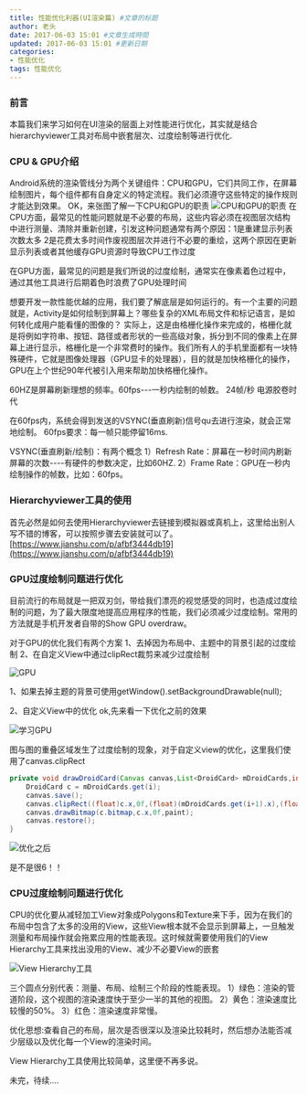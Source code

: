 ```yaml
---
title: 性能优化利器(UI渲染篇) #文章的标题
author: 老头
date: 2017-06-03 15:01 #文章生成時間
updated: 2017-06-03 15:01 #更新日期
categories:
- 性能优化
tags: 性能优化
---
```

### 前言
本篇我们来学习如何在UI渲染的层面上对性能进行优化，其实就是结合hierarchyviewer工具对布局中嵌套层次、过度绘制等进行优化.

### CPU & GPU介绍
Android系统的渲染管线分为两个关键组件：CPU和GPU，它们共同工作，在屏幕绘制图片，每个组件都有自身定义的特定流程。我们必须遵守这些特定的操作规则才能达到效果。
OK，来张图了解一下CPU和GPU的职责
![CPU和GPU的职责](http://p1chajscf.bkt.clouddn.com/20180210_uidraw1.png)
在CPU方面，最常见的性能问题就是不必要的布局，这些内容必须在视图层次结构中进行测量、清除并重新创建，引发这种问题通常有两个原因：1是重建显示列表次数太多 2是花费太多时间作废视图层次并进行不必要的重绘，这两个原因在更新显示列表或者其他缓存GPU资源时导致CPU工作过度

在GPU方面，最常见的问题是我们所说的过度绘制，通常实在像素着色过程中，通过其他工具进行后期着色时浪费了GPU处理时间

想要开发一款性能优越的应用，我们要了解底层是如何运行的。有一个主要的问题就是，Activity是如何绘制到屏幕上？哪些复杂的XML布局文件和标记语言，是如何转化成用户能看懂的图像的？
实际上，这是由格栅化操作来完成的，格栅化就是将例如字符串、按钮、路径或者形状的一些高级对象，拆分到不同的像素上在屏幕上进行显示，格栅化是一个非常费时的操作。我们所有人的手机里面都有一块特殊硬件，它就是图像处理器（GPU显卡的处理器），目的就是加快格栅化的操作，GPU在上个世纪90年代被引入用来帮助加快格栅化操作。

60HZ是屏幕刷新理想的频率。60fps---一秒内绘制的帧数。
24帧/秒 电源胶卷时代

在60fps内，系统会得到发送的VSYNC(垂直刷新)信号qu去进行渲染，就会正常地绘制。
60fps要求：每一帧只能停留16ms.

VSYNC(垂直刷新/绘制)：有两个概念
	1）Refresh Rate：屏幕在一秒时间内刷新屏幕的次数----有硬件的参数决定，比如60HZ.
	2）Frame Rate：GPU在一秒内绘制操作的帧数，比如：60fps。

### Hierarchyviewer工具的使用
首先必然是如何去使用Hierarchyviewer去链接到模拟器或真机上，这里给出别人写不错的博客，可以按照步骤去安装就可以了。
[https://www.jianshu.com/p/afbf3444db19](https://www.jianshu.com/p/afbf3444db19)

### GPU过度绘制问题进行优化
目前流行的布局就是一把双刃剑，带给我们漂亮的视觉感受的同时，也造成过度绘制的问题，为了最大限度地提高应用程序的性能，我们必须减少过度绘制。常用的方法就是手机开发者自带的Show GPU overdraw。

对于GPU的优化我们有两个方案 1、去掉因为布局中、主题中的背景引起的过度绘制 2、在自定义View中通过clipRect裁剪来减少过度绘制

![GPU](http://p1chajscf.bkt.clouddn.com/20180210_uidraw3.png)

1、如果去掉主题的背景可使用getWindow().setBackgroundDrawable(null);

2、自定义View中的优化
ok,先来看一下优化之前的效果

![学习GPU](http://p1chajscf.bkt.clouddn.com/20180210_uidraw4.png)

图与图的重叠区域发生了过度绘制的现象，对于自定义view的优化，这里我们使用了canvas.clipRect

```java
private void drawDroidCard(Canvas canvas,List<DroidCard> mDroidCards,int i) {
    DroidCard c = mDroidCards.get(i);
    canvas.save();
    canvas.clipRect((float)c.x,0f,(float)(mDroidCards.get(i+1).x),(float)c.height);
    canvas.drawBitmap(c.bitmap,c.x,0f,paint);
    canvas.restore();
}
```

![优化之后](http://p1chajscf.bkt.clouddn.com/20180210_uidraw5.png)

是不是很6！！

### CPU过度绘制问题进行优化
CPU的优化要从减轻加工View对象成Polygons和Texture来下手，因为在我们的布局中包含了太多的没用的View，这些View根本就不会显示到屏幕上，一旦触发测量和布局操作就会拖累应用的性能表现。这时候就需要使用我们的View Hierarchy工具来找出没用的View、减少不必要View的嵌套

![View Hierarchy工具](http://p1chajscf.bkt.clouddn.com/20180210_uidraw6.png)

三个圆点分别代表：测量、布局、绘制三个阶段的性能表现。
	1）绿色：渲染的管道阶段，这个视图的渲染速度快于至少一半的其他的视图。
	2）黄色：渲染速度比较慢的50%。
	3）红色：渲染速度非常慢。

优化思想:查看自己的布局，层次是否很深以及渲染比较耗时，然后想办法能否减少层级以及优化每一个View的渲染时间。

View Hierarchy工具使用比较简单，这里便不再多说。
















未完，待续....
